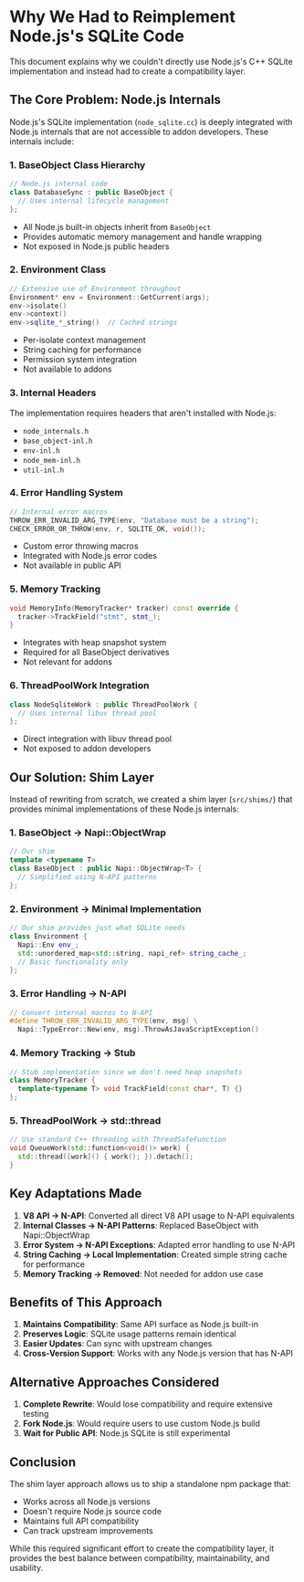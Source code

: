 # Why We Had to Reimplement Node.js's SQLite Code

This document explains why we couldn't directly use Node.js's C++ SQLite implementation and instead had to create a compatibility layer.

## The Core Problem: Node.js Internals

Node.js's SQLite implementation (`node_sqlite.cc`) is deeply integrated with Node.js internals that are not accessible to addon developers. These internals include:

### 1. BaseObject Class Hierarchy

```cpp
// Node.js internal code
class DatabaseSync : public BaseObject {
  // Uses internal lifecycle management
};
```

- All Node.js built-in objects inherit from `BaseObject`
- Provides automatic memory management and handle wrapping
- Not exposed in Node.js public headers

### 2. Environment Class

```cpp
// Extensive use of Environment throughout
Environment* env = Environment::GetCurrent(args);
env->isolate()
env->context()
env->sqlite_*_string()  // Cached strings
```

- Per-isolate context management
- String caching for performance
- Permission system integration
- Not available to addons

### 3. Internal Headers

The implementation requires headers that aren't installed with Node.js:

- `node_internals.h`
- `base_object-inl.h`
- `env-inl.h`
- `node_mem-inl.h`
- `util-inl.h`

### 4. Error Handling System

```cpp
// Internal error macros
THROW_ERR_INVALID_ARG_TYPE(env, "Database must be a string");
CHECK_ERROR_OR_THROW(env, r, SQLITE_OK, void());
```

- Custom error throwing macros
- Integrated with Node.js error codes
- Not available in public API

### 5. Memory Tracking

```cpp
void MemoryInfo(MemoryTracker* tracker) const override {
  tracker->TrackField("stmt", stmt_);
}
```

- Integrates with heap snapshot system
- Required for all BaseObject derivatives
- Not relevant for addons

### 6. ThreadPoolWork Integration

```cpp
class NodeSqliteWork : public ThreadPoolWork {
  // Uses internal libuv thread pool
};
```

- Direct integration with libuv thread pool
- Not exposed to addon developers

## Our Solution: Shim Layer

Instead of rewriting from scratch, we created a shim layer (`src/shims/`) that provides minimal implementations of these Node.js internals:

### 1. BaseObject → Napi::ObjectWrap

```cpp
// Our shim
template <typename T>
class BaseObject : public Napi::ObjectWrap<T> {
  // Simplified using N-API patterns
};
```

### 2. Environment → Minimal Implementation

```cpp
// Our shim provides just what SQLite needs
class Environment {
  Napi::Env env_;
  std::unordered_map<std::string, napi_ref> string_cache_;
  // Basic functionality only
};
```

### 3. Error Handling → N-API

```cpp
// Convert internal macros to N-API
#define THROW_ERR_INVALID_ARG_TYPE(env, msg) \
  Napi::TypeError::New(env, msg).ThrowAsJavaScriptException()
```

### 4. Memory Tracking → Stub

```cpp
// Stub implementation since we don't need heap snapshots
class MemoryTracker {
  template<typename T> void TrackField(const char*, T) {}
};
```

### 5. ThreadPoolWork → std::thread

```cpp
// Use standard C++ threading with ThreadSafeFunction
void QueueWork(std::function<void()> work) {
  std::thread([work]() { work(); }).detach();
}
```

## Key Adaptations Made

1. **V8 API → N-API**: Converted all direct V8 API usage to N-API equivalents
2. **Internal Classes → N-API Patterns**: Replaced BaseObject with Napi::ObjectWrap
3. **Error System → N-API Exceptions**: Adapted error handling to use N-API
4. **String Caching → Local Implementation**: Created simple string cache for performance
5. **Memory Tracking → Removed**: Not needed for addon use case

## Benefits of This Approach

1. **Maintains Compatibility**: Same API surface as Node.js built-in
2. **Preserves Logic**: SQLite usage patterns remain identical
3. **Easier Updates**: Can sync with upstream changes
4. **Cross-Version Support**: Works with any Node.js version that has N-API

## Alternative Approaches Considered

1. **Complete Rewrite**: Would lose compatibility and require extensive testing
2. **Fork Node.js**: Would require users to use custom Node.js build
3. **Wait for Public API**: Node.js SQLite is still experimental

## Conclusion

The shim layer approach allows us to ship a standalone npm package that:

- Works across all Node.js versions
- Doesn't require Node.js source code
- Maintains full API compatibility
- Can track upstream improvements

While this required significant effort to create the compatibility layer, it provides the best balance between compatibility, maintainability, and usability.
